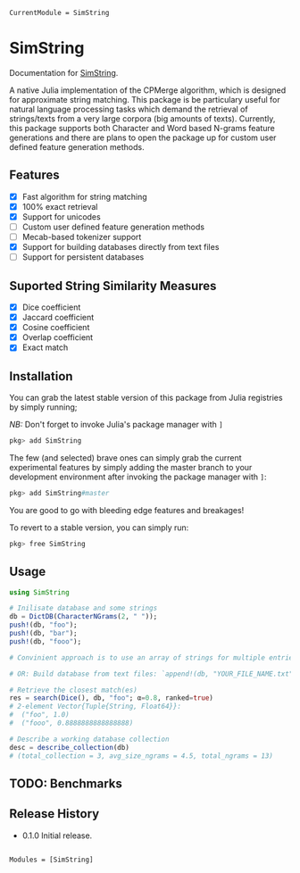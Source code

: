 ```@meta
CurrentModule = SimString
```

# SimString

Documentation for [SimString](https://github.com/PyDataBlog/SimString.jl).

A native Julia implementation of the CPMerge algorithm, which is designed for approximate string matching.
This package is be particulary useful for natural language processing tasks which demand the retrieval of strings/texts from a very large corpora (big amounts of texts). Currently, this package supports both Character and Word based N-grams feature generations and there are plans to open the package up for custom user defined feature generation methods.

## Features

- [X] Fast algorithm for string matching
- [X] 100% exact retrieval
- [X] Support for unicodes
- [ ] Custom user defined feature generation methods
- [ ] Mecab-based tokenizer support
- [X] Support for building databases directly from text files
- [ ] Support for persistent databases

## Suported String Similarity Measures

- [X] Dice coefficient
- [X] Jaccard coefficient
- [X] Cosine coefficient
- [X] Overlap coefficient
- [X] Exact match

## Installation

You can grab the latest stable version of this package from Julia registries by simply running;

*NB:* Don't forget to invoke Julia's package manager with `]`

```julia
pkg> add SimString
```

The few (and selected) brave ones can simply grab the current experimental features by simply adding the master branch to your development environment after invoking the package manager with `]`:

```julia
pkg> add SimString#master
```

You are good to go with bleeding edge features and breakages!

To revert to a stable version, you can simply run:

```julia
pkg> free SimString
```

## Usage

```julia
using SimString

# Inilisate database and some strings
db = DictDB(CharacterNGrams(2, " "));
push!(db, "foo");
push!(db, "bar");
push!(db, "fooo");

# Convinient approach is to use an array of strings for multiple entries: `append!(db, ["foo", "bar", "fooo"]);`

# OR: Build database from text files: `append!(db, "YOUR_FILE_NAME.txt");

# Retrieve the closest match(es)
res = search(Dice(), db, "foo"; α=0.8, ranked=true)
# 2-element Vector{Tuple{String, Float64}}:
#  ("foo", 1.0)
#  ("fooo", 0.8888888888888888)

# Describe a working database collection
desc = describe_collection(db)
# (total_collection = 3, avg_size_ngrams = 4.5, total_ngrams = 13)
```

## TODO: Benchmarks

## Release History

- 0.1.0 Initial release.

```@index
```

```@autodocs
Modules = [SimString]
```
